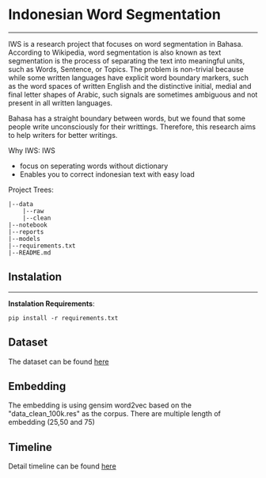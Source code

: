 # Indonesian Word Segmentation
---
IWS is a research project that focuses on word segmentation in Bahasa.
According to Wikipedia, word segmentation is also known as text segmentation is the process of separating the text into meaningful units, such as Words, Sentence, or Topics. The problem is non-trivial because while some written languages have explicit word boundary markers, such as the word spaces of written English and the distinctive initial, medial and final letter shapes of Arabic, such signals are sometimes ambiguous and not present in all written languages.

Bahasa has a straight boundary between words, but we found that some people write unconsciously for their writtings. Therefore, this research aims to help writers for better writings.

Why IWS:
IWS
- focus on seperating words without dictionary
- Enables you to correct indonesian text with easy load

Project Trees:


    |--data 
        |--raw
        |--clean
    |--notebook
    |--reports
    |--models
    |--requirements.txt
    |--README.md
    
    
## Instalation
---
**Instalation Requirements**:
    
    pip install -r requirements.txt
    
## Dataset
The dataset can be found [here](https://drive.google.com/drive/folders/1zRq6e9ndUOX7v6Qz-EU9ECSfxSTJsv6u?usp=sharing)

## Embedding
The embedding is using gensim word2vec based on the "data_clean_100k.res" as the corpus. 
There are multiple length of embedding (25,50 and 75)

## Timeline
Detail timeline can be found [here](https://docs.google.com/spreadsheets/d/170BDuEffhWfKkcdC0TCmQYmuEhOYN0RumVqhaVoHxAU/edit?usp=sharing)